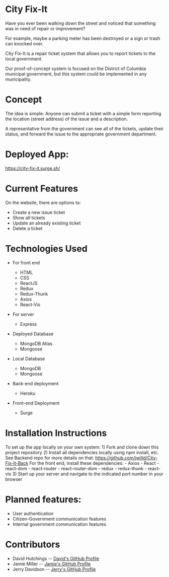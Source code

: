 # City Fix-It 
Have you ever been walking down the street and noticed that something was in need of repair or improvement?  

For example, maybe a parking meter has been destroyed or a sign or trash can knocked over.

City Fix-It is a repair ticket system that allows you to report tickets to the local government. 

Our proof-of-concept system is focused on the District of Columbia municipal government, but this system could be implemented in any municipality. 

# Concept
The idea is simple: Anyone can submit a ticket with a simple form reporting the location (street address) of the issue and a description.

A representative from the government can see all of the tickets, update their status, and forward the issue to the appropriate government department. 

# Deployed App:

https://city-fix-it.surge.sh/


# Current Features
On the website, there are options to:
- Create a new issue ticket
- Show all tickets
- Update an already existing ticket
- Delete a ticket

# Technologies Used
- For front end
  - HTML
  - CSS 
  - ReactJS
  - Redux
  - Redux-Thunk
  - Axios
  - React-Vis
  
- For server
  - Express
  
- Deployed Database 
  - MongoDB Atlas
  - Mongoose

- Local Database
  - MongoDB 
  - Mongoose
  
- Back-end deployment
  - Heroku
  
- Front-end Deployment
  - Surge
  
# Installation Instructions
To set up the app locally on your own system:
    1) Fork and clone down this project repository
    2) Install all dependencies locally using npm install, etc.
    See Backend repo for more details on that: https://github.com/jwilld/City-Fix-It-Back
    For the front end, install these dependencies:
      - Axios
      - React
      - react-dom
      - react-router
      - react-router-dom
      - redux
      - redux-thunk
      - react-vis
    3) Start up your server and navigate to the indicated port number in your browser
    
   

# Planned features:
-  User authentication 
-  Citizen-Government communication features
-  Internal government communication features


# Contributors
- David Hutchings -- [David's GitHub Profile](https://github.com/DJHUTCHINGS)
- Jamie Miller -- [Jamie's GitHub Profile](https://github.com/jamiemiller8)
- Jerry Davidson -- [Jerry's GitHub Profile](https://github.com/jwilld)

